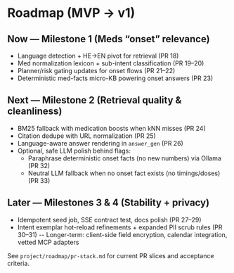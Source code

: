 # Roadmap (MVP → v1)

## Now — Milestone 1 (Meds “onset” relevance)

- Language detection + HE→EN pivot for retrieval (PR 18)
- Med normalization lexicon + sub-intent classification (PR 19–20)
- Planner/risk gating updates for onset flows (PR 21–22)
- Deterministic med-facts micro-KB powering onset answers (PR 23)

## Next — Milestone 2 (Retrieval quality & cleanliness)

- BM25 fallback with medication boosts when kNN misses (PR 24)
- Citation dedupe with URL normalization (PR 25)
- Language-aware answer rendering in `answer_gen` (PR 26)
- Optional, safe LLM polish behind flags:
  - Paraphrase deterministic onset facts (no new numbers) via Ollama (PR 32)
  - Neutral LLM fallback when no onset fact exists (no timings/doses) (PR 33)

## Later — Milestones 3 & 4 (Stability + privacy)

- Idempotent seed job, SSE contract test, docs polish (PR 27–29)
- Intent exemplar hot-reload refinements + expanded PII scrub rules (PR 30–31)
-- Longer-term: client-side field encryption, calendar integration, vetted MCP adapters

See `project/roadmap/pr-stack.md` for current PR slices and acceptance criteria.
